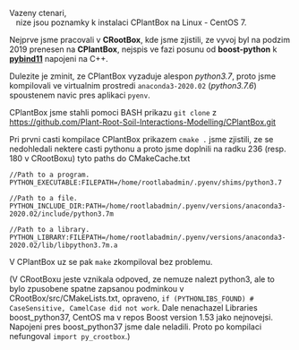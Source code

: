 Vazeny ctenari,  
&nbsp;&nbsp;&nbsp;nize jsou poznamky k instalaci CPlantBox na Linux - CentOS 7.

Nejprve jsme pracovali v **CRootBox**, kde jsme zjistili, ze vyvoj byl na podzim 2019 prenesen na **CPlantBox**, nejspis ve fazi posunu od **boost-python** k **[pybind11](https://pybind11.readthedocs.io/en/stable/benchmark.html)** napojeni na C++.

Dulezite je zminit, ze CPlantBox vyzaduje alespon *python3.7*, proto jsme kompilovali ve virtualnim prostredi ```anaconda3-2020.02``` (*python3.7.6*) spoustenem navic pres aplikaci ```pyenv```.

CPlantBox jsme stahli pomoci BASH prikazu ```git clone``` z https://github.com/Plant-Root-Soil-Interactions-Modelling/CPlantBox.git

Pri prvni casti kompilace CPlantBox prikazem ```cmake .``` jsme zjistili, ze se nedohledali nektere casti pythonu a proto jsme doplnili na radku 236 (resp. 180 v CRootBoxu) tyto paths do CMakeCache.txt

    //Path to a program.
    PYTHON_EXECUTABLE:FILEPATH=/home/rootlabadmin/.pyenv/shims/python3.7

    //Path to a file.
    PYTHON_INCLUDE_DIR:PATH=/home/rootlabadmin/.pyenv/versions/anaconda3-2020.02/include/python3.7m

    //Path to a library.
    PYTHON_LIBRARY:FILEPATH=/home/rootlabadmin/.pyenv/versions/anaconda3-2020.02/lib/libpython3.7m.a


V CPlantBox uz se pak ```make``` zkompiloval bez problemu.

(V CRootBoxu jeste vznikala odpoved, ze nemuze nalezt python3, ale to bylo zpusobene spatne zapsanou podminkou v CRootBox/src/CMakeLists.txt, opraveno, ```if (PYTHONLIBS_FOUND) # CaseSensitive, CamelCase did not work```. Dale nenachazel Libraries boost_python37, CentOS ma v repos Boost version 1.53 jako nejnovejsi. Napojeni pres boost_python37 jsme dale neladili. Proto po kompilaci nefungoval ```import py_crootbox```.)
